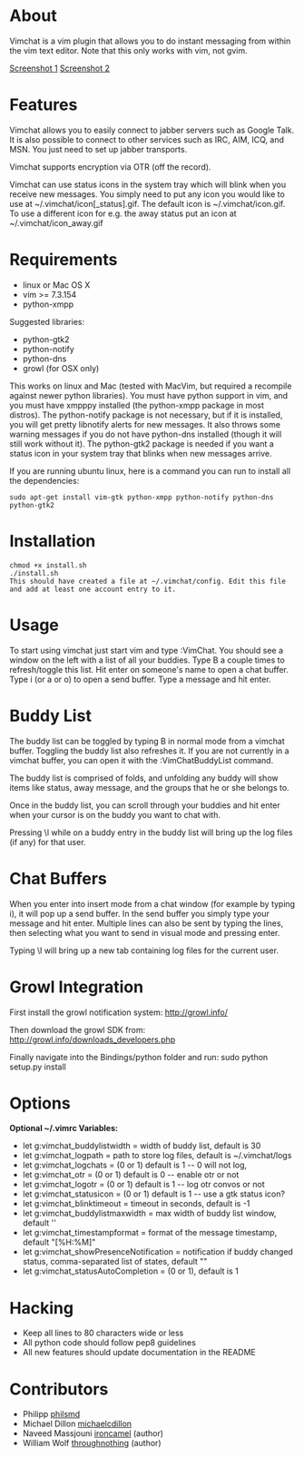 # About

Vimchat is a vim plugin that allows you to do instant messaging from within the vim text editor. Note that this only works with vim, not gvim.

[Screenshot 1](http://ironcamel.com/files/vimchat1.png) [Screenshot 2](http://ironcamel.com/files/vimchat2.png)

# Features

Vimchat allows you to easily connect to jabber servers such as Google Talk. It is also possible to connect to other services such as IRC, AIM, ICQ, and MSN. You just need to set up jabber transports.

Vimchat supports encryption via OTR (off the record).

Vimchat can use status icons in the system tray which will blink when you receive new messages. You simply need to put any icon you would like to use at ~/.vimchat/icon[\_status].gif. 
The default icon is ~/.vimchat/icon.gif. To use a different icon for e.g. the away status put an icon at ~/.vimchat/icon\_away.gif

# Requirements

* linux or Mac OS X
* vim >= 7.3.154
* python-xmpp

Suggested libraries:

* python-gtk2
* python-notify
* python-dns
* growl (for OSX only)

This works on linux and Mac (tested with MacVim, but required a recompile against newer python libraries). You must have python support in vim, and you must have xmpppy installed (the python-xmpp package in most distros). The python-notify package is not necessary, but if it is installed, you will get pretty libnotify alerts for new messages. It also throws some warning messages if you do not have python-dns installed (though it will still work without it). The python-gtk2 package is needed if you want a status icon in your system tray that blinks when new messages arrive.

If you are running ubuntu linux, here is a command you can run to install all the dependencies:

    sudo apt-get install vim-gtk python-xmpp python-notify python-dns python-gtk2

# Installation

    chmod +x install.sh
    ./install.sh
    This should have created a file at ~/.vimchat/config. Edit this file and add at least one account entry to it. 

# Usage

To start using vimchat just start vim and type :VimChat. You should see a window on the left with a list of all your buddies. Type B a couple times to refresh/toggle this list. Hit enter on someone's name to open a chat buffer. Type i (or a or o) to open a send buffer. Type a message and hit enter. 

# Buddy List

The buddy list can be toggled by typing B in normal mode from a vimchat buffer. Toggling the buddy list also refreshes it. If you are not currently in a vimchat buffer, you can open it with the :VimChatBuddyList command.

The buddy list is comprised of folds, and unfolding any buddy will show items like status, away message, and the groups that he or she belongs to.

Once in the buddy list, you can scroll through your buddies and hit enter when your cursor is on the buddy you want to chat with.

Pressing \l while on a buddy entry in the buddy list will bring up the log files (if any) for that user. 

# Chat Buffers

When you enter into insert mode from a chat window (for example by typing i), it will pop up a send buffer. In the send buffer you simply type your message and hit enter. Multiple lines can also be sent by typing the lines, then selecting what you want to send in visual mode and pressing enter.

Typing \l will bring up a new tab containing log files for the current user. 

# Growl Integration

First install the growl notification system: http://growl.info/

Then download the growl SDK from: http://growl.info/downloads_developers.php

Finally navigate into the Bindings/python folder and run: 
    sudo python setup.py install

# Options

__Optional ~/.vimrc Variables:__

* let g:vimchat\_buddylistwidth = width of buddy list, default is 30
* let g:vimchat\_logpath = path to store log files, default is ~/.vimchat/logs
* let g:vimchat\_logchats = (0 or 1) default is 1 -- 0 will not log,
* let g:vimchat\_otr = (0 or 1) default is 0 -- enable otr or not
* let g:vimchat\_logotr = (0 or 1) default is 1 -- log otr convos or not
* let g:vimchat\_statusicon = (0 or 1) default is 1 -- use a gtk status icon? 
* let g:vimchat\_blinktimeout = timeout in seconds, default is -1
* let g:vimchat\_buddylistmaxwidth = max width of buddy list window, default ''
* let g:vimchat\_timestampformat = format of the message timestamp, default "[%H:%M]" 
* let g:vimchat\_showPresenceNotification = notification if buddy changed status, comma-separated list of states, default ""
* let g:vimchat\_statusAutoCompletion = (0 or 1), default is 1

# Hacking

* Keep all lines to 80 characters wide or less
* All python code should follow pep8 guidelines
* All new features should update documentation in the README

# Contributors 

* Philipp [philsmd](https://github.com/philsmd)
* Michael Dillon [michaelcdillon](https://github.com/michaelcdillon)
* Naveed Massjouni [ironcamel](https://github.com/ironcamel) (author)
* William Wolf [throughnothing](https://github.com/throughnothing) (author)
